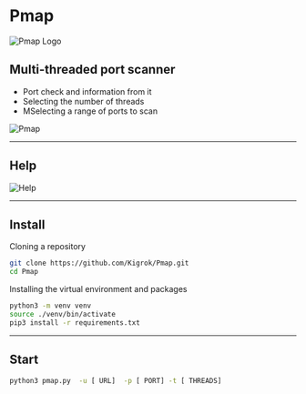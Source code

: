 # Pmap

![Pmap Logo](https://lh3.googleusercontent.com/drive-viewer/AJc5JmTJMZHWfj51bhxa9Oib1P_uIcBEcsuycMmX-K-Kaxm3rLNehMjLX6ODkUaL0GCa3-TRkdIpEPw=w1366-h656)

## Multi-threaded port scanner


- Port check and information from it
- Selecting the number of threads
- MSelecting a range of ports to scan

![Pmap](https://lh3.googleusercontent.com/drive-viewer/AJc5JmTF3C5CTaiUixrIiLJjjltau2pAqpwu3rkdwoO_qKF1SDYA2jkcFQ0VXTDanNv00_Rq1cQQCKc=w1366-h612)

---

## Help

![Help](https://lh3.googleusercontent.com/drive-viewer/AJc5JmRRLhwSYd4TBjhiSjxI76pmX36-F8A4J7YxW5RQd0wqJp7MNOCJkMZh97DDXpKc42zOwMitE8o=w1366-h656)

---

## Install 

Cloning a repository
```sh
git clone https://github.com/Kigrok/Pmap.git
cd Pmap
```

Installing the virtual environment and packages

```sh
python3 -m venv venv
source ./venv/bin/activate
pip3 install -r requirements.txt
```

---

## Start

```sh
python3 pmap.py  -u [ URL]  -p [ PORT] -t [ THREADS]
```

